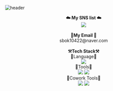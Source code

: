![header](https://capsule-render.vercel.app/api?type=waving&color=auto&height=200&section=header&text=Mori%20GitHub&fontSize=90&animation=fadeIn&fontAlignY=30&desc=Thank%20you%20for%20coming%20into%20my%20profile!&descAlignY=51&descAlign=62)
<p align="center">
<Strong>☁️ My SNS list ☁️</Strong><br>
    <a href="https://www.instagram.com/wlem_1042/" target="_blank"><img src="https://img.shields.io/badge/instergram-000000?style=flat-square&logo=instagram&logoColor=#E4405F"/></a><br>
 <br> <Strong>📧My Email 📧</Strong><br>sbok10422@naver.com<br>
 <br> <strong>⚒️Tech Stack⚒️</Strong><br> 
 🤍Language🤍<br>
  <img src="https://img.shields.io/badge/Python-3776AB?style=for-the-badge&logo=Python&logoColor=white"><br>
  🖤Tools🖤<br>
  <img src="https://img.shields.io/badge/JupyerLab-D24939?style=for-the-badge&logo=Jupyter&logoColor=white">  
  <img src="https://img.shields.io/badge/GoogleColab-F9AB00?style=for-the-badge&logo=googlecolab&logoColor=white"><br>
  💙Cowork Tools💙<br>
  <img src="https://img.shields.io/badge/Github-000000?style=for-the-badge&logo=github&logoColor=white">
    <img src="https://img.shields.io/badge/Notion-000000?style=for-the-badge&logo=notion&logoColor=white"></p>
